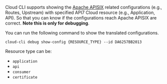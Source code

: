<!--
# Copyright 2022 API7.ai, Inc
#
# Licensed under the Apache License, Version 2.0 (the "License");
# you may not use this file except in compliance with the License.
# You may obtain a copy of the License at
#
#     http://www.apache.org/licenses/LICENSE-2.0
#
# Unless required by applicable law or agreed to in writing, software
# distributed under the License is distributed on an "AS IS" BASIS,
# WITHOUT WARRANTIES OR CONDITIONS OF ANY KIND, either express or implied.
# See the License for the specific language governing permissions and
# limitations under the License.
-->

Cloud CLI supports showing the [Apache APISIX](https://apisix.apache.org) related configurations (e.g., Routes, Upstream)
with specified API7 Cloud resource (e.g., Application, API). So that you can know if the configurations reach Apache APISIX
are correct. **Note this is only for debugging**.

You can run the following command to show the translated configurations.

```shell
cloud-cli debug show-config {RESOURCE_TYPE} --id DA6257BB2013
```

Resource type can be:

* `application`
* `api`
* `consumer`
* `certificate`

